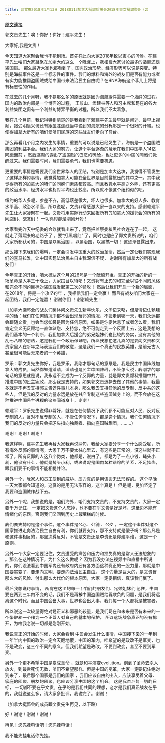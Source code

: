 ```yaml
---
title: 郭文贵2018年1月13日 20180113加拿大挺郭后援会2018年首次挺郭聚会（2）
---
```


[原文連接](https://gnews.org/ThreadView/53484199)

郭文贵先生：唉！你好！你好！建平先生！


大家好,我是文贵！


今天知道大家聚会我也不能到场。首先在此向大家2018年致以衷心的问候。在建平先生咱们大家凝聚在加拿大的这么一个晚餐上，我相信大家讨论最多的话题还是盗国贼。 那么最近大家也都看到了，国内政治形势、经济形势可以说是突变。特别是海航事件这是一个标志性的事件。我们的爆料和海外的战友们是否有能力或者有实力能推翻盗国贼或给中国带来法治民主自由呢？在HNA海航这个事儿上将是有标志性的作用。


在过去的几个月呀，我不提那么多的原因就是因为海航事件需要一个发酵的过程。 国内的政治内部是一个博弈的过程， 王岐山、孟建柱等人和习主席和现在的各大利益集团之间有一个利益的博弈平衡的过程，所以我们不太着急。


我在几个月前，我记得特别清楚的是我看到了赖建平先生最早就是阐述、最早上视频，接受明镜采访还有跟宝胜连线当中说到的海航的分析那是一个很好的开端。也使得加拿大所有的咱们爱咱们民族的这些战友们走向了前台。


那么再看几个月之内发生的事情，重要的可以说是已经发生了，海航是一个盗国贼集团的利益平台。我们大家的努力，让这个平台逐渐的展示在我们中国华人14亿同胞面前 。然后逐渐的露出了盗国贼的丑恶的嘴脸，也让更多的中国的同胞们觉醒过来。我们需要时间，我们需要勇气，我们也需要机遇。


更重要的事情是需要我们全世界华人的团结，特别是加拿大这块，我觉得不管发生了这样那样的事情，我觉得加拿大可能在全世界是目前最抗压的其中之一。其中我觉得所有的加拿大的咱们的同胞们素质都较高。而且教育水平高之外呢，还有更高的政治水平，经济水平也相对平均也比较高，所以就不像这个纽约似的吧。


纽约的华人多呢，参差不齐，高低落差很大，坏人也很多。加拿大的好人多、教育水平高、政治水平高，所以说呢，文贵非常感激大家一直以来的支持。感谢赖建平先生让大家凝聚在一起。文贵将用实际行动来回报所有的加拿大的援郭会的所有的同胞们、战友们！ 一切真的都是刚刚开始！


大家看完昨天中纪委的会议就看出来了，竟然把监察委和黑社会连在了一起， 这就走了薄熙来的老路子了 。要“打黑唱红” 了，同时也是应了郭文贵所说的，咱们大家所都认可的，中国是以黑治国 ，以黑治国，以黑搞一切！ 这逐渐显露出来。


那么接下来我们的爆料，一定会引发中国重大的政治革命，然后一定让我们实现我们的喜马拉雅，让中国实现法治民主自由我深信不疑， 谢谢所有加拿大的所有战友们！


今年真正的开始，咱大概从这个月的26号是一个酝酿开始。真正的开始的新的一场革命是大年三十晚上，大家拭目以待吧！文贵将有正式的和完全以往不同的风格和完全不同的目标对盗国贼发起第二次的猛攻！ 然后让我们开启一个新的局面，在2018年，将是一个攻坚的年 ，我相信我们一定会赢！ 而且有战友咱们大家在一起团结，我们一定能赢！ 谢谢你们 ！谢谢赖先生！


（加拿大挺郭会的战友们集体问文贵先生新年快乐，文字记录略，但是请记住赖建平的话：我们在任何情况下都不会出现反郭的情况，不管走到哪一天，我们永远都会跟随文贵，也会当您如果是因为任何原因，如果是你要休息了或者怎么着，我们肯定会义无反顾地一直体谅您、支持您，绝不可能走到一个反面上去，这是我想的我们基本的一个判断，我们加拿大后援会的弟兄姐妹们也比较的务实，没有其他的乱七八糟的想法，这是我们一个政治保证吧，所以我想在这儿真的是要向文贵和文贵家里人在新年之际表达我们的敬意，这是我们一个真正的民族英雄，是前无古人甚至很可能后无来者的一个英雄，


罗乐：郭文贵先生你好，我是罗乐，我刚才那句话的意思是，我是民主中国阵线加拿大的成员，当然你知道潘晴，潘晴也是民主中国阵线，不管怎么说，我刚才的那句话的意思就是说，我永远不会成为一个反郭的力量，就是郭文贵爆料推翻中共，推进中国的民主宪政，那么我是支持的，如果郭文贵选择去做了其他的事情，我最多就是不再去支持郭文贵这件事儿本身，那么我去支持其他的反专制、反中共的这些人，但是我的反对的力量永远是放在共产专制这些盗国贼身上的，而不会放在这种推进中国民主进程的这些同道身上，谢谢！


赖建平：罗乐先生说得非常好，就是在任何情况下我们都不可能反对人民、反对反专制的人，反对不反专制的人，不管任何情况下，都是这个情况，我们任何情况下我们的反对的力量只会把矛头指向独裁者、指向盗国贼集团，……..）


谢谢！谢谢！谢谢！


我这样啊，建平先生我再给大家我再说两句，我给大家要分享一个什么感受呢，所有海外反郭的事情呢，大家千万不要太往心里去，有这些是正常的，没这些就不正常了。所有反郭的人这八个伪类，他都是，说白了，都是为了一点小钱，蝇头小利，他没有什么，他就是蝇头小利，或者说呢是国内各种错综的关系，不足挂齿，跟我们要干的事情不能相提并论。


另外一个，我家人和员工受到的威胁、压力真的是用语言无法形容的。 这个早晚一天大家都会知道的，这真的是用无法形容的，这个真是！ 但是呢，更加坚定了我要和盗国贼作战下去。


另外一个呢，我想说的是，咱们海外，咱们支持文贵的、不支持文贵的，大家一定要千万记住， 一定把文贵这个人忘掉，也不要在乎文贵是好是坏，这里边不能有情绪化的东西。否则我们又回到历史上最糟糕的时候。


我们要支持的是这个事件，这个事件是公心、公德 、公义 。一定这个事件对这个国家推进走向法治民主自由有利，你们就要支持，那不支持就是傻子吗？那么凡是和这件事相反的，那坚决得反对，不管是文贵还是李贵还是你建平谁， 这是一个原则。


另外一个大家一定要记住，文贵遭受的痛苦和压力和损失真的是常人无法想象的 。那么在这种情况下，为什么这么做呢？ 因为我没办法在视频中和直播中所说的，你们没法看到中国军内还有政府内还有各方面这种真正的一股力量，那就是中国要实变了，要走向文明、要走向法治民主自由。 这个力量是巨大的，是文贵冒那么大的风险、付出那么大代价的根本原因，大家一定要相信，真该我们赢了。


最后我想说的事情， 所有在这里的每一个咱们的朋友们、兄弟姐妹们 记住，中国要在两到三年内不变的话，我们不是再被中国盗国贼给再欺负的问题，是我们将远离这个时代。而且中国会出大事，世界也会出大事，我们每一个人都将是被害者。


所以说这一次较量得绝对是正义和邪恶的较量，是我们现在和未来是否有未来的一个争取和一个作为一个正常人对自己的基本的保护。 所以这场战争真正的没有揭开，为啥我老说一切都是刚刚开始。


我说真正的开始的时候，大家会看到 中国会发生什么事情，中国接下来的一年到一年半内中国的政治一定会天翻地覆，中国的军内，咱希望的是政改不是军变，也不是政变，这三个不同的意义。但我们希望是政改，不要到政变，甚至不要到军变。


另外一个更不希望中国是变成革命 ，就是和平演变evolution。别到了革命去杀人放火，到最后死伤无数，咱们不希望那样。但是中国的变革，大家一定要记住绝对到来了，最后那个国家是我们的国家 ，我们应该自由的出入，应该享受着父母、家庭的团聚、朋友的团聚，也应该分享中国的这个机会。 这是我奋斗的一切的目标， 一切都不要在乎文贵，在乎的是我们共同的理想，这才是我们真正战友在乎的，我就说这么多，请大家多批评，我说完了。谢谢！


（加拿大挺郭会的成员跟文贵先生再见，以下略）


好！谢谢！谢谢！谢谢！


再见！您先挂电话吧！您先挂电话！


我不能先挂电话你先挂。
